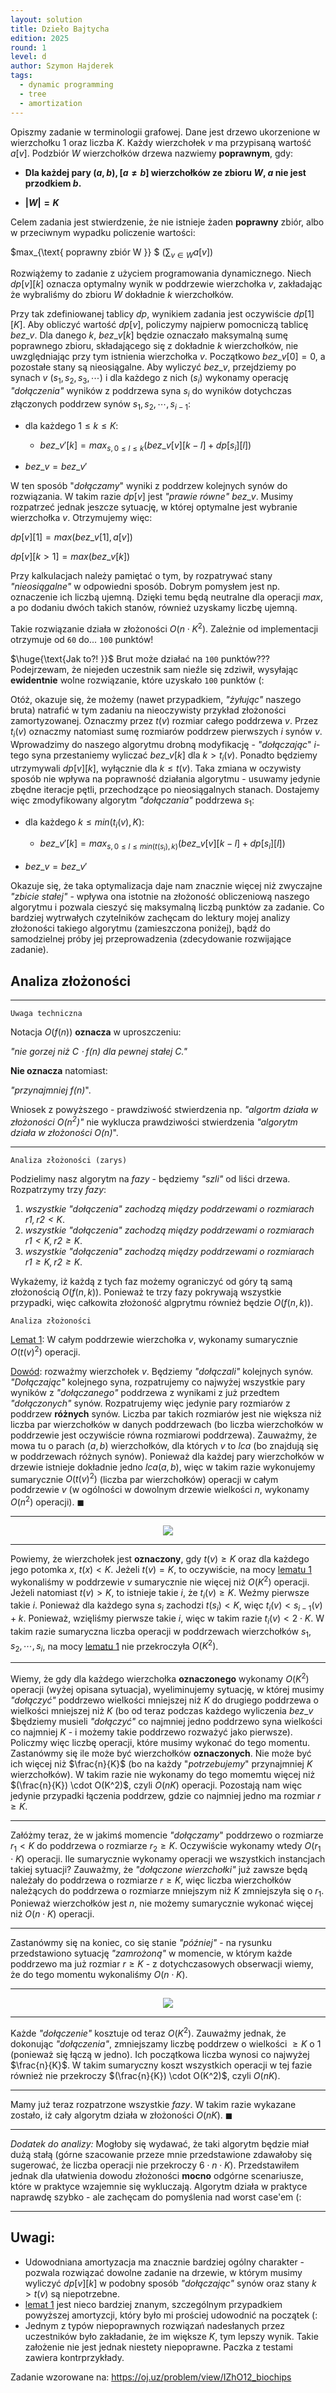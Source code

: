 ```yaml
---
layout: solution
title: Dzieło Bajtycha
edition: 2025
round: 1
level: d
author: Szymon Hajderek
tags:
  - dynamic programming
  - tree
  - amortization
---
```


Opiszmy zadanie w terminologii grafowej. Dane jest drzewo ukorzenione w wierzchołku $1$ oraz liczba $K$. Każdy wierzchołek $v$ ma przypisaną wartość $a[v]$. Podzbiór $W$ wierzchołków drzewa nazwiemy **poprawnym**, gdy:

- **Dla każdej pary $(a, b), [ a \neq b ]$ wierzchołków ze zbioru $W$, $a$ nie jest przodkiem $b$.**

- **$|W| = K$**

Celem zadania jest stwierdzenie, że nie istnieje żaden **poprawny** zbiór, albo w przeciwnym wypadku policzenie wartości:

$max_{\text{ poprawny zbiór W  }} $ $(\sum_{v \in W} a[v])$

Rozwiążemy to zadanie z użyciem programowania dynamicznego. Niech $dp[v][k]$ oznacza optymalny wynik w poddrzewie wierzchołka $v$, zakładając że wybraliśmy do zbioru $W$ dokładnie $k$ wierzchołków.

Przy tak zdefiniowanej tablicy $dp$, wynikiem zadania jest oczywiście $dp[1][K]$. Aby obliczyć wartość $dp[v]$, policzymy najpierw pomocniczą tablicę $bez\_v$. Dla danego $k$, $bez\_v[k]$ będzie oznaczało maksymalną sumę poprawnego zbioru, składającego się z dokładnie $k$ wierzchołków, nie uwzględniając przy tym istnienia wierzchołka $v$. Początkowo $bez\_v[0] = 0$, a pozostałe stany są nieosiągalne. Aby wyliczyć $bez\_v$, przejdziemy po synach $v$ $(s_1, s_2, s_3, \cdots)$ i dla każdego z nich ($s_i$) wykonamy operację *"dołączenia"* wyników z poddrzewa syna $s_i$ do wyników dotychczas złączonych poddrzew synów $s_1, s_2, \cdots, s_{i-1}$:

- dla każdego $1 \leq k \leq K$:
  - $bez\_v'[k] = max_{s, 0 \leq l \leq k}(bez\_v[v][k - l] + dp[s_i][l])$

- $bez\_v = bez\_v'$

W ten sposób \"*dołączamy*\" wyniki z poddrzew kolejnych synów do rozwiązania. W takim razie $dp[v]$ jest *"prawie równe"* $bez\_v$. Musimy rozpatrzeć jednak jeszcze sytuację, w której optymalne jest wybranie wierzchołka $v$. Otrzymujemy więc:

$dp[v][1] = max(bez\_v[1], a[v])$

$dp[v][k > 1] = max(bez\_v[k])$

Przy kalkulacjach należy pamiętać o tym, by rozpatrywać stany *\"nieosiągalne\"* w odpowiedni sposób. Dobrym pomysłem jest np. oznaczenie ich liczbą ujemną. Dzięki temu będą neutralne dla operacji $max$, a po dodaniu dwóch takich stanów, również uzyskamy liczbę ujemną.


Takie rozwiązanie działa w złożoności $O(n \cdot K^2)$. Zależnie od implementacji otrzymuje od `60` do... `100` punktów!

$\huge{\text{Jak to?! }}$ Brut może działać na `100` punktów???
Podejrzewam, że niejeden uczestnik sam nieźle się zdziwił, wysyłając **ewidentnie** wolne rozwiązanie, które uzyskało `100` punktów (:

Otóż, okazuje się, że możemy (nawet przypadkiem, *\"żyłując\"* naszego bruta) natrafić w tym zadaniu na nieoczywisty przykład złożoności zamortyzowanej. Oznaczmy przez $t(v)$ rozmiar całego poddrzewa $v$. Przez $t_i(v)$ oznaczmy natomiast sumę rozmiarów poddrzew pierwszych $i$ synów $v$. Wprowadzimy do naszego algorytmu drobną modyfikację - *"dołączając*" $i$-tego syna przestaniemy wyliczać $bez\_v[k]$ dla $k > t_i(v)$. Ponadto będziemy utrzymywali $dp[v][k]$, wyłącznie dla $k \leq t(v)$. Taka zmiana w oczywisty sposób nie wpływa na poprawność działania algorytmu - usuwamy jedynie zbędne iteracje pętli, przechodzące po nieosiągalnych stanach. Dostajemy więc zmodyfikowany algorytm *"dołączania"* poddrzewa $s_1$:

- dla każdego $k \leq min(t_i(v), K)$:
  - $bez\_v'[k] = max_{s, 0 \leq l \leq min(t(s_i), k)}(bez\_v[v][k - l] + dp[s_i][l])$

- $bez\_v = bez\_v'$


Okazuje się, że taka optymalizacja daje nam znacznie więcej niż zwyczajne *\"zbicie stałej\"* - wpływa ona istotnie na złożoność obliczeniową naszego algorytmu i pozwala cieszyć się maksymalną liczbą punktów za zadanie. Co bardziej wytrwałych czytelników zachęcam do lektury mojej analizy złożoności takiego algorytmu (zamieszczona poniżej), bądź do samodzielnej próby jej przeprowadzenia (zdecydowanie rozwijające zadanie).

## Analiza złożoności

---

    Uwaga techniczna

Notacja $O(f(n))$ **oznacza** w uproszczeniu:
  
*"nie gorzej niż $C \cdot f(n)$ dla pewnej stałej $C$."*

**Nie oznacza** natomiast:

*"przynajmniej $f(n)$*".

Wniosek z powyższego - prawdziwość stwierdzenia np. *"algortm działa w złożoności $O(n^2)$"* nie wyklucza prawdziwości stwierdzenia *"algorytm działa w złożoności $O(n)$*".

---

    Analiza złożoności (zarys)

Podzielimy nasz algorytm na *fazy* - będziemy *"szli"* od liści drzewa. Rozpatrzymy trzy *fazy*:
  1. *wszystkie "dołączenia" zachodzą między poddrzewami o rozmiarach $r1, r2 < K$*.
  2. *wszystkie "dołączenia" zachodzą między poddrzewami o rozmiarach $r1 < K, r2 \geq K$*.
  3. *wszystkie "dołączenia" zachodzą między poddrzewami o rozmiarach $r1 \geq K, r2 \geq K$*.

Wykażemy, iż każdą z tych faz możemy ograniczyć od góry tą samą złożonością $O(f(n, k))$. Ponieważ te trzy fazy pokrywają wszystkie przypadki, więc całkowita złożoność algprytmu również będzie $O(f(n, k))$.

    Analiza złożoności

<u>Lemat 1</u>: W całym poddrzewie wierzchołka $v$, wykonamy  sumarycznie $O(t(v)^2)$ operacji.

<u>Dowód</u>: rozważmy wierzchołek $v$. Będziemy *"dołączali"* kolejnych synów. *"Dołączając"* kolejnego syna, rozpatrujemy co najwyżej wszystkie pary wyników z *"dołączanego"* poddrzewa z wynikami z już przedtem *"dołączonych"* synów. Rozpatrujemy więc jedynie pary rozmiarów z poddrzew **różnych** synów. Liczba par takich rozmiarów jest nie większa niż liczba par wierzchołków w danych poddrzewach (bo liczba wierzchołków w poddrzewie jest oczywiście równa rozmiarowi poddrzewa). Zauważmy, że mowa tu o parach $(a, b)$ wierzchołków, dla których $v$ to $lca$ (bo znajdują się w poddrzewach różnych synów). Ponieważ dla każdej pary wierzchołków w drzewie istnieje dokładnie jedno $lca(a, b)$, więc w takim razie wykonujemy sumarycznie $O(t(v)^2)$ (liczba par wierzchołków) operacji w całym poddrzewie $v$ (w ogólności w dowolnym drzewie wielkości $n$, wykonamy $O(n^2)$ operacji). $\blacksquare$

---

<p align="center"><img src="./r1d-fig1.png" /></p>

---

Powiemy, że wierzchołek jest **oznaczony**, gdy $t(v) \geq K$ oraz dla każdego jego potomka $x$, $t(x) < K$. Jeżeli $t(v) = K$, to oczywiście, na mocy <u>lematu 1</u> wykonaliśmy w poddrzewie $v$ sumarycznie nie więcej niż $O(K^2)$ operacji. Jeżeli natomiast $t(v) > K$, to istnieje takie $i$, że $t_i(v) \geq K$. Weźmy pierwsze takie $i$. Ponieważ dla każdego syna $s_i$ zachodzi $t(s_i) < K$, więc $t_i(v) < s_{i-1}(v) + k$. Ponieważ, wzięliśmy pierwsze takie $i$, więc w takim razie $t_i(v) < 2 \cdot K$. W takim razie sumaryczna liczba operacji w poddrzewach wierzchołków $s_1, s_2, \cdots, s_i$, na mocy <u>lematu 1</u> nie przekroczyła $O(K^2)$.

---

Wiemy, że gdy dla każdego wierzchołka **oznaczonego** wykonamy $O(K^2)$ operacji (wyżej opisana sytuacja), wyeliminujemy sytuację, w której musimy *"dołączyć"* poddrzewo wielkości mniejszej niż $K$ do drugiego poddrzewa o wielkości mniejszej niż $K$ (bo od teraz podczas każdego wyliczenia $bez\_v$ $będziemy musieli *"dołączyć"* co najmniej jedno poddrzewo syna wielkości co najmniej $K$ - i możemy takie poddrzewo rozważyć jako pierwsze). Policzmy więc liczbę operacji, które musimy wykonać do tego momentu. Zastanówmy się ile może być wierzchołków **oznaczonych**. Nie może być ich więcej niż $\frac{n}{K}$ (bo na każdy "*potrzebujemy*" przynajmniej $K$ wierzchołków). W takim razie nie wykonamy do tego momemtu więcej niż $(\frac{n}{K}) \cdot O(K^2)$, czyli  $O(nK)$ operacji. Pozostają nam więc jedynie przypadki łączenia poddrzew, gdzie co najmniej jedno ma rozmiar $r \geq K$.

---

Załóżmy teraz, że w jakimś momencie *"dołączamy*" poddrzewo o rozmiarze $r_1<K$ do poddrzewa o rozmiarze $r_2 \geq K$.  Oczywiście wykonamy wtedy $O(r_1 \cdot K)$ operacji. Ile sumarycznie wykonamy operacji we wszystkich instancjach takiej sytuacji? Zauważmy, że *"dołączone wierzchołki"* już zawsze będą należały do poddrzewa o rozmiarze $r \geq K$, więc liczba wierzchołków należących do poddrzewa o rozmiarze mniejszym niż $K$ zmniejszyła się o $r_1$. Ponieważ wierzchołków jest $n$, nie możemy sumarycznie wykonać więcej niż $O(n \cdot K)$ operacji.

---

Zastanówmy się na koniec, co się stanie *"później"* - na rysunku przedstawiono sytuację *"zamrożoną"* w momencie, w którym każde poddrzewo ma już rozmiar $r \geq K$ - z dotychczasowych obserwacji wiemy, że do tego momentu wykonaliśmy $O(n \cdot K)$.

---


<p align="center"><img src="./r1d-fig2.png" /></p>

---

Każde *"dołączenie"* kosztuje od teraz $O(K^2)$. Zauważmy jednak, że dokonując *"dołączenia"*, zmniejszamy liczbę poddrzew o wielkości $\geq K$ o $1$ (ponieważ się łączą w jedno). Ich początkowa liczba wynosi co najwyżej $\frac{n}{K}$. W takim sumaryczny koszt wszystkich operacji w tej fazie również nie przekroczy $(\frac{n}{K}) \cdot O(K^2)$, czyli $O(nK)$.

---

Mamy już teraz rozpatrzone wszystkie *fazy*. W takim razie wykazane zostało, iż cały algorytm działa w złożoności $O(nK)$. $\blacksquare$

---

*Dodatek do analizy:* Mogłoby się wydawać, że taki algorytm będzie miał dużą stałą (górne szacowanie przeze mnie przedstawione zdawałoby się sugerować, że liczba operacji nie przekroczy $6 \cdot n \cdot K$). Przedstawiłem jednak dla ułatwienia dowodu złożoności **mocno** odgórne scenariusze, które w praktyce wzajemnie się wykluczają. Algorytm działa w praktyce naprawdę szybko - ale zachęcam do pomyślenia nad worst case'em (:

---

## Uwagi:

- Udowodniana amortyzacja ma znacznie bardziej ogólny charakter - pozwala rozwiązać dowolne zadanie na drzewie, w którym musimy wyliczyć $dp[v][k]$ w podobny sposób *"dołączając"* synów oraz stany $k > t(v)$ są niepotrzebne.
- <u>lemat 1</u> jest nieco bardziej znanym, szczególnym przypadkiem powyższej amortyzcji, który było mi prościej udowodnić na początek (:
- Jednym z typów niepoprawnych rozwiązań nadesłanych przez uczestników było zakładanie, że im większe $K$, tym lepszy wynik. Takie założenie nie jest jednak niestety niepoprawne. Paczka z testami zawiera kontrprzykłady.


Zadanie wzorowane na:
https://oj.uz/problem/view/IZhO12_biochips
